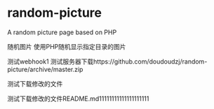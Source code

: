 # random-picture
A random picture page based on PHP

随机图片
使用PHP随机显示指定目录的图片

测试webhook1
测试服务器下载https://github.com/doudoudzj/random-picture/archive/master.zip

测试下载修改的文件

测试下载修改的文件README.md11111111111111111111
